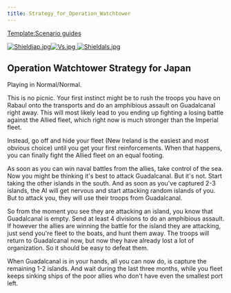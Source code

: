 ```yaml
---
title: Strategy_for_Operation_Watchtower
---
```


[Template:Scenario guides](/wiki/index.php?title=Template:Scenario_guides&action=edit&redlink=1 "Template:Scenario guides (page does not exist)")

[![Shieldjap.jpg](/images/c/cd/Shieldjap.jpg)](/wiki/File:Shieldjap.jpg)[![Vs.jpg](/images/9/93/Vs.jpg) ](/wiki/File:Vs.jpg)[![Shieldals.jpg](/images/5/57/Shieldals.jpg)](/wiki/File:Shieldals.jpg)

## Operation Watchtower Strategy for Japan

Playing in Normal/Normal.

This is no picnic. Your first instinct might be to rush the troops you have on Rabaul onto the transports and do an amphibious assault on Guadalcanal right away. This will most likely lead to you ending up fighting a losing battle against the Allied fleet, which right now is much stronger than the Imperial fleet.

Instead, go off and hide your fleet (New Ireland is the easiest and most obvious choice) until you get your first reinforcements. When that happens, you can finally fight the Allied fleet on an equal footing.

As soon as you can win naval battles from the allies, take control of the sea. Now you might be thinking it's best to attack Guadalcanal. But it's not. Start taking the other islands in the south. And as soon as you've captured 2-3 islands, the AI will get nervous and start attacking random islands of you. But to attack you, they will use their troops from Guadalcanal.

So from the moment you see they are attacking an island, you know that Guadalcanal is empty. Send at least 4 divisions to do an amphibious assault. If however the allies are winning the battle for the island they are attacking, just send you're fleet to the boats, and hunt them away. The troops will return to Guadalcanal now, but now they have already lost a lot of organization. So it should be easy to defeat them.

When Guadalcanal is in your hands, all you can now do, is capture the remaining 1-2 islands. And wait during the last three months, while you fleet keeps sinking ships of the poor allies who don't have even the smallest port left.
